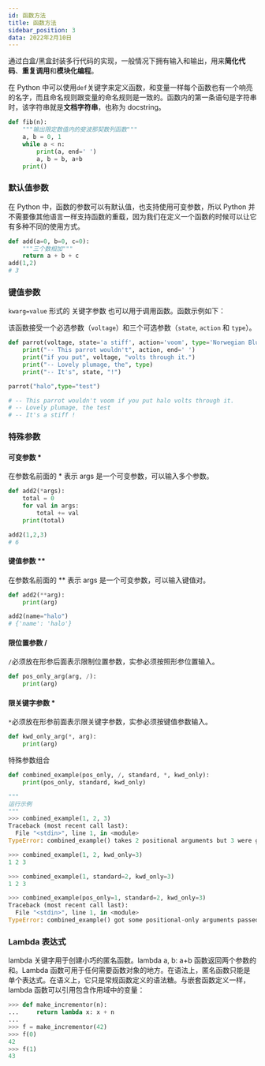 ```yaml
---
id: 函数方法
title: 函数方法
sidebar_position: 3
data: 2022年2月10日
---
```


通过白盒/黑盒封装多行代码的实现，一般情况下拥有输入和输出，用来**简化代码**、**重复调用**和**模块化编程**。

在 Python 中可以使用`def`关键字来定义函数，和变量一样每个函数也有一个响亮的名字，而且命名规则跟变量的命名规则是一致的。函数内的第一条语句是字符串时，该字符串就是**文档字符串**，也称为 docstring。

```python
def fib(n): 
    """输出限定数值内的斐波那契数列函数"""
    a, b = 0, 1
    while a < n:
        print(a, end=' ')
        a, b = b, a+b
    print()
```

### 默认值参数

在 Python 中，函数的参数可以有默认值，也支持使用可变参数，所以 Python 并不需要像其他语言一样支持函数的重载，因为我们在定义一个函数的时候可以让它有多种不同的使用方式。

```python
def add(a=0, b=0, c=0):
    """三个数相加"""
    return a + b + c
add(1,2)
# 3
```

### 键值参数

`kwarg=value` 形式的 关键字参数 也可以用于调用函数。函数示例如下：

该函数接受一个必选参数（`voltage`）和三个可选参数（`state`, `action` 和 `type`）。

```python
def parrot(voltage, state='a stiff', action='voom', type='Norwegian Blue'):
    print("-- This parrot wouldn't", action, end=' ')
    print("if you put", voltage, "volts through it.")
    print("-- Lovely plumage, the", type)
    print("-- It's", state, "!")

parrot("halo",type="test")

# -- This parrot wouldn't voom if you put halo volts through it.
# -- Lovely plumage, the test
# -- It's a stiff !
```

### 特殊参数

#### 可变参数 *

在参数名前面的 * 表示 args 是一个可变参数，可以输入多个参数。

```python
def add2(*args):
    total = 0
    for val in args:
        total += val
    print(total)

add2(1,2,3)
# 6
```

#### 键值参数 **

在参数名前面的 ** 表示 args 是一个可变参数，可以输入键值对。

```python
def add2(**arg):
    print(arg)

add2(name="halo")
# {'name': 'halo'}
```

#### 限位置参数 /

`/`必须放在形参后面表示限制位置参数，实参必须按照形参位置输入。

```python
def pos_only_arg(arg, /):
    print(arg)
```

#### 限关键字参数 *

`*`必须放在形参前面表示限关键字参数，实参必须按键值参数输入。

```python
def kwd_only_arg(*, arg):
    print(arg)
```

特殊参数组合

```python
def combined_example(pos_only, /, standard, *, kwd_only):
    print(pos_only, standard, kwd_only)

"""
运行示例
"""
>>> combined_example(1, 2, 3)
Traceback (most recent call last):
  File "<stdin>", line 1, in <module>
TypeError: combined_example() takes 2 positional arguments but 3 were given

>>> combined_example(1, 2, kwd_only=3)
1 2 3

>>> combined_example(1, standard=2, kwd_only=3)
1 2 3

>>> combined_example(pos_only=1, standard=2, kwd_only=3)
Traceback (most recent call last):
  File "<stdin>", line 1, in <module>
TypeError: combined_example() got some positional-only arguments passed as keyword arguments: 'pos_only'
```

### Lambda 表达式

lambda 关键字用于创建小巧的匿名函数。lambda a, b: a+b 函数返回两个参数的和。Lambda 函数可用于任何需要函数对象的地方。在语法上，匿名函数只能是单个表达式。在语义上，它只是常规函数定义的语法糖。与嵌套函数定义一样，lambda 函数可以引用包含作用域中的变量：

```python
>>> def make_incrementor(n):
...     return lambda x: x + n
...
>>> f = make_incrementor(42)
>>> f(0)
42
>>> f(1)
43
```
